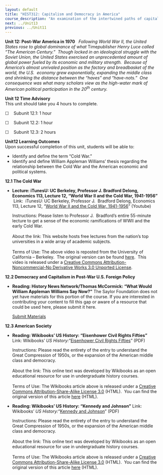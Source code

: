```yaml
---
layout: default
title: "HIST312: Capitalism and Democracy in America"
course_description: "An examination of the intertwined paths of capitalism and democracy in US history from the 17th century to the present, focusing on the connections between America’s economic and political development."
next: ../Unit13
previous: ../Unit11
---
```

**Unit 12: Post-War America in 1970** <span id="12"></span> 
*Following World War II, the United States rose to global dominance of
what* Time*publisher Henry Luce called “The American Century.”  Though
locked in an ideological struggle with the Soviet Union, the United
States exercised an unprecedented amount of global power fueled by its
economic and military strength.  Because of America’s almost unrivaled
position as the factory and breadbasket of the world, the U.S.  economy
grew exponentially, expanding the middle class and shrinking the
distance between the “haves” and “have-nots.”  One consequence was what
many scholars view as the high-water mark of American political
participation in the 20<sup>th</sup> century.*

**Unit 12 Time Advisory**  
This unit should take you 4 hours to complete.

☐    Subunit 12.1: 1 hour

☐    Subunit 12.2: 1 hour

☐    Subunit 12.3: 2 hours

**Unit12 Learning Outcomes**  
Upon successful completion of this unit, students will be able to:  
  
-   Identify and define the term “Cold War.”
-   Identify and define William Appleman Williams’ thesis regarding the
    relationship between the Cold War and the American economic and
    political systems.

**12.1 The Cold War** <span id="12.1"></span> 
-   **Lecture: iTunesU: UC Berkeley, Professor J. Bradford Delong,
    Economics 113, Lecture 12, “World War II and the Cold War,
    1941-1956”**
     Link:  iTunesU: UC Berkeley, Professor J.  Bradford Delong,
    Economics 113, Lecture 12, “[World War II and the Cold War,
    1941-1956](http://www.youtube.com/watch?v=iPZQfo8HudQ)” (Youtube)  
      
     Instructions: Please listen to Professor J.  Bradford’s entire
    55-minute lecture to get a sense of the economic ramifications of
    WWII and the early Cold War.  
        
     About the link: This website hosts free lectures from the nation’s
    top universities in a wide array of academic subjects.  
        
     Terms of Use: The above video is reposted from the University of
    California – Berkeley.  The original version can be found
    [here](http://itunes.apple.com/us/podcast/lecture-12-world-war-ii-cold/id354823242?i=80681405). 
    This video is released under a [Creative Commons
    Attribution-Noncommercial-No Derivative Works 3.0 Unported
    License](http://creativecommons.org/licenses/by-nc-nd/3.0/).  

**12.2 Democracy and Capitalism in Post-War U.S. Foreign Policy** <span
id="12.2"></span> 
-   **Reading: History News Network/Thomas McCormick: “What Would
    William Appleman Williams Say Now?”**
    The Saylor Foundation does not yet have materials for this portion
    of the course. If you are interested in contributing your content to
    fill this gap or aware of a resource that could be used here, please
    submit it here.

    [Submit Materials](/contribute/)

**12.3 American Society** <span id="12.3"></span> 
-   **Reading: Wikibooks’ US History: “Eisenhower Civil Rights
    Fifties”**
    Link: Wikibooks’ *US History:*“[Eisenhower Civil Rights
    Fifties](https://resources.saylor.org/archived/wp-content/uploads/2011/08/HIST312-12.3-Eisenhower-Civil-Rights-Fifties.pdf)”
    (PDF)  
      
     Instructions: Please read the entirety of the entry to understand
    the Great Compression of 1950s, or the expansion of the American
    middle class and democracy.  
        
     About the link: This online text was developed by Wikibooks as an
    open educational resource for use in undergraduate history
    courses.  
        
     Terms of Use: The WIkibooks article above is released under a
    [Creative Commons Attribution-Share-Alike License
    3.0](http://creativecommons.org/licenses/by-sa/3.0/) (HTML).  You
    can find the original version of this article
    [here](http://en.wikibooks.org/wiki/US_History/Eisenhower_Civil_Rights_Fifties)
    (HTML).

-   **Reading: Wikibooks’ US History: “Kennedy and Johnson”**
    Link: Wikibooks’ *US History:*“[Kennedy and
    Johnson](https://resources.saylor.org/archived/wp-content/uploads/2011/08/HIST312-12.3-Kennedy-and-Johnson.pdf)”
    (PDF)  
      
     Instructions: Please read the entirety of the entry to understand
    the Great Compression of 1950s, or the expansion of the American
    middle class and democracy.  
        
     About the link: This online text was developed by Wikibooks as an
    open educational resource for use in undergraduate history
    courses.  
        
     Terms of Use: The WIkibooks article above is released under a
    [Creative Commons Attribution-Share-Alike License
    3.0](http://creativecommons.org/licenses/by-sa/3.0/) (HTML).  You
    can find the original version of this article
    [here](http://en.wikibooks.org/wiki/US_History/Kennedy_and_Johnson)
    (HTML).


